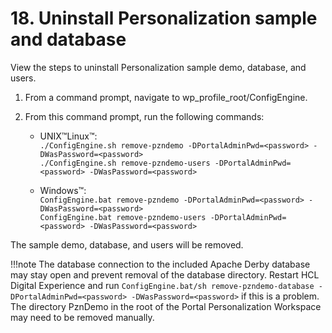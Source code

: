 # 18. Uninstall Personalization sample and database

View the steps to uninstall Personalization sample demo, database, and users.

1. From a command prompt, navigate to wp_profile_root/ConfigEngine.

2. From this command prompt, run the following commands:

    - UNIX™Linux™:  
        `./ConfigEngine.sh remove-pzndemo -DPortalAdminPwd=<password> -DWasPassword=<password>`  
        `./ConfigEngine.sh remove-pzndemo-users -DPortalAdminPwd=<password> -DWasPassword=<password>`  

    - Windows™:  
        `ConfigEngine.bat remove-pzndemo -DPortalAdminPwd=<password> -DWasPassword=<password>`  
        `ConfigEngine.bat remove-pzndemo-users -DPortalAdminPwd=<password> -DWasPassword=<password>`  

The sample demo, database, and users will be removed.

!!!note
    The database connection to the included Apache Derby database may stay open and prevent removal of the database directory. Restart HCL Digital Experience and run `ConfigEngine.bat/sh remove-pzndemo-database -DPortalAdminPwd=<password> -DWasPassword=<password>` if this is a problem. The directory PznDemo in the root of the Portal Personalization Workspace may need to be removed manually.

